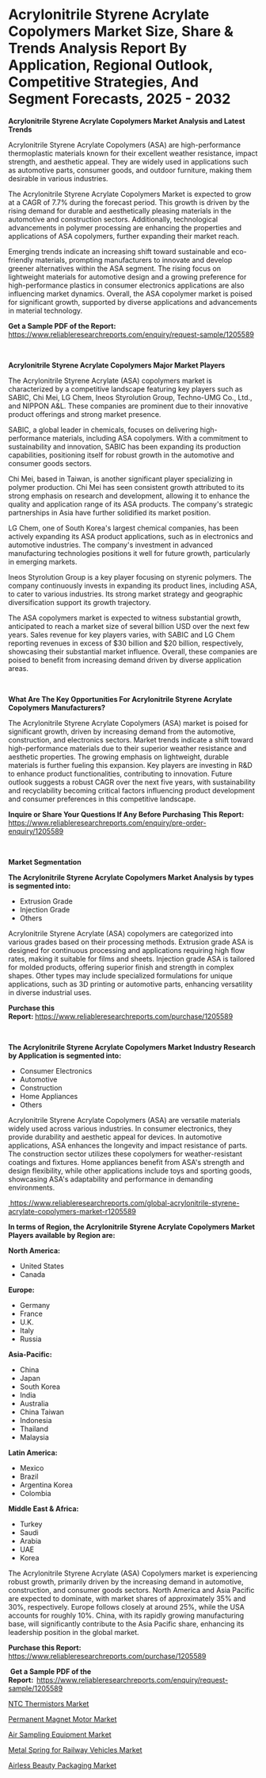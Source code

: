 <p><h1>Acrylonitrile Styrene Acrylate Copolymers Market Size, Share & Trends Analysis Report By Application, Regional Outlook, Competitive Strategies, And Segment Forecasts, 2025 - 2032</h1></p><p><strong>Acrylonitrile Styrene Acrylate Copolymers Market Analysis and Latest Trends</strong></p>
<p><p>Acrylonitrile Styrene Acrylate Copolymers (ASA) are high-performance thermoplastic materials known for their excellent weather resistance, impact strength, and aesthetic appeal. They are widely used in applications such as automotive parts, consumer goods, and outdoor furniture, making them desirable in various industries.</p><p>The Acrylonitrile Styrene Acrylate Copolymers Market is expected to grow at a CAGR of 7.7% during the forecast period. This growth is driven by the rising demand for durable and aesthetically pleasing materials in the automotive and construction sectors. Additionally, technological advancements in polymer processing are enhancing the properties and applications of ASA copolymers, further expanding their market reach.</p><p>Emerging trends indicate an increasing shift toward sustainable and eco-friendly materials, prompting manufacturers to innovate and develop greener alternatives within the ASA segment. The rising focus on lightweight materials for automotive design and a growing preference for high-performance plastics in consumer electronics applications are also influencing market dynamics. Overall, the ASA copolymer market is poised for significant growth, supported by diverse applications and advancements in material technology.</p></p>
<p><strong>Get a Sample PDF of the Report:&nbsp;</strong> <a href="https://www.reliableresearchreports.com/enquiry/request-sample/1205589?utm_campaign=2286&utm_medium=2&utm_source=Github&utm_content=ia&utm_term=26032025&utm_id=acrylonitrile-styrene-acrylate-copolymers">https://www.reliableresearchreports.com/enquiry/request-sample/1205589</a></p>
<p>&nbsp;</p>
<p><strong>Acrylonitrile Styrene Acrylate Copolymers Major Market Players</strong></p>
<p><p>The Acrylonitrile Styrene Acrylate (ASA) copolymers market is characterized by a competitive landscape featuring key players such as SABIC, Chi Mei, LG Chem, Ineos Styrolution Group, Techno-UMG Co., Ltd., and NIPPON A&L. These companies are prominent due to their innovative product offerings and strong market presence.</p><p>SABIC, a global leader in chemicals, focuses on delivering high-performance materials, including ASA copolymers. With a commitment to sustainability and innovation, SABIC has been expanding its production capabilities, positioning itself for robust growth in the automotive and consumer goods sectors.</p><p>Chi Mei, based in Taiwan, is another significant player specializing in polymer production. Chi Mei has seen consistent growth attributed to its strong emphasis on research and development, allowing it to enhance the quality and application range of its ASA products. The company's strategic partnerships in Asia have further solidified its market position.</p><p>LG Chem, one of South Korea's largest chemical companies, has been actively expanding its ASA product applications, such as in electronics and automotive industries. The company's investment in advanced manufacturing technologies positions it well for future growth, particularly in emerging markets.</p><p>Ineos Styrolution Group is a key player focusing on styrenic polymers. The company continuously invests in expanding its product lines, including ASA, to cater to various industries. Its strong market strategy and geographic diversification support its growth trajectory.</p><p>The ASA copolymers market is expected to witness substantial growth, anticipated to reach a market size of several billion USD over the next few years. Sales revenue for key players varies, with SABIC and LG Chem reporting revenues in excess of $30 billion and $20 billion, respectively, showcasing their substantial market influence. Overall, these companies are poised to benefit from increasing demand driven by diverse application areas.</p></p>
<p>&nbsp;</p>
<p><strong>What Are The Key Opportunities For Acrylonitrile Styrene Acrylate Copolymers Manufacturers?</strong></p>
<p><p>The Acrylonitrile Styrene Acrylate Copolymers (ASA) market is poised for significant growth, driven by increasing demand from the automotive, construction, and electronics sectors. Market trends indicate a shift toward high-performance materials due to their superior weather resistance and aesthetic properties. The growing emphasis on lightweight, durable materials is further fueling this expansion. Key players are investing in R&D to enhance product functionalities, contributing to innovation. Future outlook suggests a robust CAGR over the next five years, with sustainability and recyclability becoming critical factors influencing product development and consumer preferences in this competitive landscape.</p></p>
<p><strong>Inquire or Share Your Questions If Any Before Purchasing This Report:</strong> <a href="https://www.reliableresearchreports.com/enquiry/pre-order-enquiry/1205589?utm_campaign=2286&utm_medium=2&utm_source=Github&utm_content=ia&utm_term=26032025&utm_id=acrylonitrile-styrene-acrylate-copolymers">https://www.reliableresearchreports.com/enquiry/pre-order-enquiry/1205589</a></p>
<p>&nbsp;</p>
<p><strong>Market Segmentation</strong></p>
<p><strong>The Acrylonitrile Styrene Acrylate Copolymers Market Analysis by types is segmented into:</strong></p>
<p><ul><li>Extrusion Grade</li><li>Injection Grade</li><li>Others</li></ul></p>
<p><p>Acrylonitrile Styrene Acrylate (ASA) copolymers are categorized into various grades based on their processing methods. Extrusion grade ASA is designed for continuous processing and applications requiring high flow rates, making it suitable for films and sheets. Injection grade ASA is tailored for molded products, offering superior finish and strength in complex shapes. Other types may include specialized formulations for unique applications, such as 3D printing or automotive parts, enhancing versatility in diverse industrial uses.</p></p>
<p><strong>Purchase this Report:&nbsp;</strong><a href="https://www.reliableresearchreports.com/purchase/1205589?utm_campaign=2286&utm_medium=2&utm_source=Github&utm_content=ia&utm_term=26032025&utm_id=acrylonitrile-styrene-acrylate-copolymers">https://www.reliableresearchreports.com/purchase/1205589</a></p>
<p>&nbsp;</p>
<p><strong>The Acrylonitrile Styrene Acrylate Copolymers Market Industry Research by Application is segmented into:</strong></p>
<p><ul><li>Consumer Electronics</li><li>Automotive</li><li>Construction</li><li>Home Appliances</li><li>Others</li></ul></p>
<p><p>Acrylonitrile Styrene Acrylate Copolymers (ASA) are versatile materials widely used across various industries. In consumer electronics, they provide durability and aesthetic appeal for devices. In automotive applications, ASA enhances the longevity and impact resistance of parts. The construction sector utilizes these copolymers for weather-resistant coatings and fixtures. Home appliances benefit from ASA's strength and design flexibility, while other applications include toys and sporting goods, showcasing ASA's adaptability and performance in demanding environments.</p></p>
<p><a href="https://www.reliableresearchreports.com/global-acrylonitrile-styrene-acrylate-copolymers-market-r1205589?utm_campaign=2286&utm_medium=2&utm_source=Github&utm_content=ia&utm_term=26032025&utm_id=acrylonitrile-styrene-acrylate-copolymers">&nbsp;https://www.reliableresearchreports.com/global-acrylonitrile-styrene-acrylate-copolymers-market-r1205589</a></p>
<p><strong>In terms of Region, the Acrylonitrile Styrene Acrylate Copolymers Market Players available by Region are:</strong></p>
<p>
    <p> <strong> North America: </strong>
        <ul>
            <li>United States</li>
            <li>Canada</li>
        </ul>
        </p> 
    <p> <strong> Europe: </strong>
        <ul>
            <li>Germany</li>
            <li>France</li>
            <li>U.K.</li>
            <li>Italy</li>
            <li>Russia</li>
        </ul>
        </p> 
    <p> <strong> Asia-Pacific: </strong>
        <ul>
            <li>China</li>
            <li>Japan</li>
            <li>South Korea</li>
            <li>India</li>
            <li>Australia</li>
            <li>China Taiwan</li>
            <li>Indonesia</li>
            <li>Thailand</li>
            <li>Malaysia</li>
        </ul>
        </p> 
    <p> <strong> Latin America: </strong>
        <ul>
            <li>Mexico</li>
            <li>Brazil</li>
            <li>Argentina Korea</li>
            <li>Colombia</li>
        </ul>
        </p> 
    <p> <strong> Middle East & Africa: </strong>
        <ul>
            <li>Turkey</li>
            <li>Saudi</li>
            <li>Arabia</li>
            <li>UAE</li>
            <li>Korea</li>
        </ul>
    </p>
    </p>
<p><p>The Acrylonitrile Styrene Acrylate (ASA) Copolymers market is experiencing robust growth, primarily driven by the increasing demand in automotive, construction, and consumer goods sectors. North America and Asia Pacific are expected to dominate, with market shares of approximately 35% and 30%, respectively. Europe follows closely at around 25%, while the USA accounts for roughly 10%. China, with its rapidly growing manufacturing base, will significantly contribute to the Asia Pacific share, enhancing its leadership position in the global market.</p></p>
<p><strong>Purchase this Report: </strong><a href="https://www.reliableresearchreports.com/purchase/1205589?utm_campaign=2286&utm_medium=2&utm_source=Github&utm_content=ia&utm_term=26032025&utm_id=acrylonitrile-styrene-acrylate-copolymers">https://www.reliableresearchreports.com/purchase/1205589</a></p>
<p>&nbsp;<strong>Get a Sample PDF of the Report:&nbsp;&nbsp;</strong><a href="https://www.reliableresearchreports.com/enquiry/request-sample/1205589?utm_campaign=2286&utm_medium=2&utm_source=Github&utm_content=ia&utm_term=26032025&utm_id=acrylonitrile-styrene-acrylate-copolymers">https://www.reliableresearchreports.com/enquiry/request-sample/1205589</a></p>
<p><strong></strong></p>
<p><p><a href="https://www.linkedin.com/pulse/global-ntc-thermistors-market-analysis-2025-2032-average-dfqme?utm_campaign=2286&utm_medium=2&utm_source=Github&utm_content=ia&utm_term=26032025&utm_id=acrylonitrile-styrene-acrylate-copolymers">NTC Thermistors Market</a></p><p><a href="https://www.linkedin.com/pulse/comprehensive-analysis-permanent-magnet-motor-marketpresented-5cbne?utm_campaign=2286&utm_medium=2&utm_source=Github&utm_content=ia&utm_term=26032025&utm_id=acrylonitrile-styrene-acrylate-copolymers">Permanent Magnet Motor Market</a></p><p><a href="https://www.linkedin.com/pulse/projected-growth-air-sampling-equipment-market-2025-2032-qt3he?utm_campaign=2286&utm_medium=2&utm_source=Github&utm_content=ia&utm_term=26032025&utm_id=acrylonitrile-styrene-acrylate-copolymers">Air Sampling Equipment Market</a></p><p><a href="https://github.com/szaszgrychkq/Market-Research-Report-List-1/blob/main/metal-spring-for-railway-vehicles-market.md?utm_campaign=2286&utm_medium=2&utm_source=Github&utm_content=ia&utm_term=26032025&utm_id=acrylonitrile-styrene-acrylate-copolymers">Metal Spring for Railway Vehicles Market</a></p><p><a href="https://github.com/kaganalcinwv/Market-Research-Report-List-1/blob/main/airless-beauty-packaging-market.md?utm_campaign=2286&utm_medium=2&utm_source=Github&utm_content=ia&utm_term=26032025&utm_id=acrylonitrile-styrene-acrylate-copolymers">Airless Beauty Packaging Market</a></p></p>